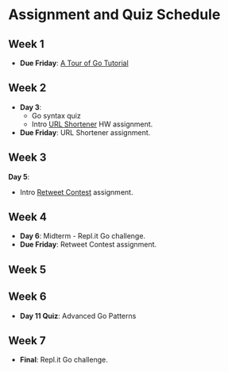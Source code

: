 # Assignment and Quiz Schedule

## Week 1

* **Due Friday**: [A Tour of Go Tutorial](https://tour.golang.org/welcome)

## Week 2

* **Day 3**:
  * Go syntax quiz
  * Intro [URL Shortener](https://gophercises.com/exercises/urlshort) HW assignment.
* **Due Friday**: URL Shortener assignment.

## Week 3

**Day 5**:
  * Intro [Retweet Contest](https://gophercises.com/exercises/twitter) assignment.

## Week 4

* **Day 6**: Midterm - Repl.it Go challenge.
* **Due Friday**: Retweet Contest assignment.

## Week 5


## Week 6

* **Day 11 Quiz**: Advanced Go Patterns

## Week 7

* **Final**: Repl.it Go challenge.
